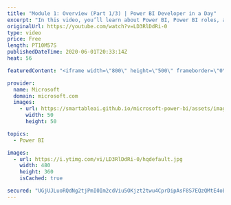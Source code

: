 ```yaml
---
title: "Module 1: Overview (Part 1/3) | Power BI Developer in a Day"
excerpt: "In this video, you’ll learn about Power BI, Power BI roles, and Power BI licensing. This is video 3 of 20.    The Power BI Developer in a Day online course empowers you as an app developer with the technical knowledge required to embed Power BI content. We recommend you watch the videos in the recorded"
originalUrl: https://youtube.com/watch?v=LD3RlDdRi-0
type: video
price: Free
length: PT10M57S
publishedDateTime: 2020-06-01T20:33:14Z
heat: 56

featuredContent: "<iframe width=\"800\" height=\"500\" frameborder=\"0\" src=\"https://www.youtube.com/embed/LD3RlDdRi-0\" allow=\"accelerometer; autoplay; encrypted-media; gyroscope; picture-in-picture\" allowfullscreen></iframe>"

provider:
  name: Microsoft
  domain: microsoft.com
  images:
    - url: https://smartableai.github.io/microsoft-power-bi/assets/images/organizations/microsoft.com-50x50.jpg
      width: 50
      height: 50

topics:
  - Power BI

images:
  - url: https://i.ytimg.com/vi/LD3RlDdRi-0/hqdefault.jpg
    width: 480
    height: 360
    isCached: true

secured: "UGjUJLuoRQdNg2tjPmI0Im2cdViu5OKjzt2twu4CprDipAsF8S7EQzQMtE4oE+Hx7DgYRD1Cm+k0qRDX+yGnVzabQR141NCf7x18/pFoc0cdJJ7yA24KzuEgdGZ0DXWwfU/yVTSPfFtJ9UuamsEo6PYFE1MgCqkkqhr3u9QVtBeg/FDfaOhHwLJbDXMCxyHB3DAfrXdReh3JIaYXNWJnwUJ53SOlEm27T8U6v6O1H/aQFb00ZCC8W/bI0dtCmA+ZTzo7v+tPKjWRexIvNqNoyL6IIdPNR47UrmrpM7Z0DxnPZk0lM2U/L8pOH0JhTNHxD6XJv7iPgvc6SyH1z32u9hgIZkJO9cpGOGMVRXysKWJSdlXjMwRUdz7q1NTEBRXWtamzn0HRGDgoQ3yK98+2Bw==;xmYAfQqIQGW5H66ZNZFD/g=="
---
```


